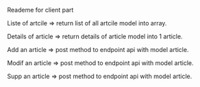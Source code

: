 Reademe for client part

Liste of artcile => return list of all artcile model into array.

Details of article => return details of article model into 1 article.

Add an article => post method to endpoint api with model article.

Modif an article => post method to endpoint api with model article.

Supp an article => post method to endpoint api with model article.